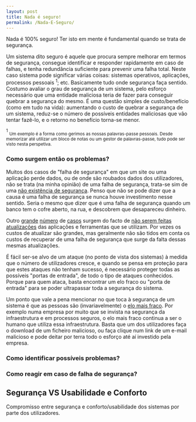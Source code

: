 ```yaml
---
layout: post
title: Nada é seguro!
permalink: /Nada-E-Seguro/
---
```


Nada é 100% seguro! Ter isto em mente é fundamental quando se trata de segurança.

Um sistema dito seguro é aquele que procura sempre melhorar em termos de segurança, consegue identificar e responder rapidamente em caso de falhas, e tenha redundância suficiente para prevenir uma falha total.
Neste caso sistema pode significar várias coisas: sistemas operativos, aplicações, processos pessoais <sup>1</sup>; etc. Basicamente tudo onde segurança faça sentido.
Costumo avaliar o grau de segurança de um sistema, pelo esforço necessário que uma entidade maliciosa teria de fazer para conseguir quebrar a segurança do mesmo. É uma questão simples de custo/benefício (como em tudo na vida): aumentando o custo de quebrar a segurança de um sistema, reduz-se o número de possíveis entidades maliciosas que vão tentar fazê-lo, e o retorno no benefício torna-se menor.


<sup>1</sup> <sub>Um exemplo é a forma como gerimos as nossas palavras-passe pessoais. Desde memorizar até utilizar um bloco de notas ou um gestor de palavras-passe, tudo pode ser visto nesta perspetiva.</sub>


### Como surgem então os problemas?

Muitos dos casos de "falha de segurança" em que um site ou uma aplicação perde dados, ou de onde são roubados dados dos utilizadores, não se trata (na minha opinião) de uma falha de segurança, trata-se sim de uma [não existência de segurança][link0]. Penso que não se pode dizer que a causa é uma falha de segurança se nunca houve investimento nesse sentido. Seria o mesmo que dizer que é uma falha de segurança quando um banco tem o cofre aberto, na rua, e descobrem que desapareceu dinheiro.


Outro [grande][link1] [número][link2] de [casos][link3] surgem do facto de [não serem feitas][link4] [atualizações][link5] das aplicações e ferramentas que se utilizam. Por vezes os custos de atualizar são grandes, mas geralmente não são tidos em conta os custos de recuperar de uma falha de segurança que surge da falta dessas mesmas atualizações.


É fácil ser-se alvo de um ataque (no ponto de vista dos sistemas) à medida que o número de utilizadores cresce, e quando se pensa em proteção para que estes ataques não tenham sucesso, é necessário proteger todas as possíveis "portas de entrada", de todo o tipo de ataques conhecidos. Porque para quem ataca, basta encontrar um elo fraco ou "porta de entrada" para se poder ultrapassar toda a segurança do sistema.


Um ponto que vale a pena mencionar no que toca à segurança de um sistema é que as pessoas são (invariavelmente) o [elo mais fraco][link6]. Por exemplo numa empresa por muito que se invista na segurança da infraestrutura e em processos seguros, o elo mais fraco continua a ser o humano que utiliza essa infraestrutura. Basta que um dos utilizadores faça o download de um ficheiro malicioso, ou faça clique num link de um e-mail malicioso e pode deitar por terra todo o esforço até aí investido pela empresa.


### Como identificar possíveis problemas?


### Como reagir em caso de falha de segurança?


## Segurança VS Usabilidade e Conforto

Compromisso entre segurança e conforto/usabilidade dos sistemas por parte dos utilizadores.


[link0]: https://arstechnica.com/security/2017/03/firefox-gets-complaint-for-labeling-unencrypted-login-page-insecure
[link1]: https://www.publico.pt/2017/05/13/tecnologia/noticia/europol-ciberataque-foi-de-um-nivel-sem-precedentes-1772033
[link2]: https://www.rtp.pt/noticias/mundo/ciberataque-mundial-e-ainda-uma-ameaca-presente_a1002046
[link3]: https://www.rtp.pt/noticias/pais/portugal-telecom-confirma-ter-sido-alvo-de-ciber-ataque_a1001323
[link4]: https://www.publico.pt/2017/05/15/tecnologia/noticia/perguntas-e-respostas-sobre-o-ciberataque-1772266
[link5]: https://technet.microsoft.com/en-us/library/security/ms17-010.aspx
[link6]: https://pt.wikipedia.org/wiki/Phishing
